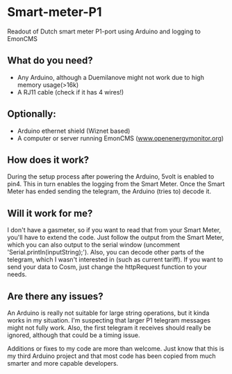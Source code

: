 Smart-meter-P1
==============

Readout of Dutch smart meter P1-port using Arduino and logging to EmonCMS

What do you need?
-----------------

* Any Arduino, although a Duemilanove might not work due to high memory usage(>16k)
* A RJ11 cable (check if it has 4 wires!)

Optionally:
-----------

* Arduino ethernet shield (Wiznet based)
* A computer or server running EmonCMS (www.openenergymonitor.org)

How does it work?
-----------------

During the setup process after powering the Arduino, 5volt is enabled to pin4. This in turn enables the logging from the Smart Meter. Once the Smart Meter has ended sending the telegram, the Arduino (tries to) decode it.

Will it work for me?
--------------------

I don't have a gasmeter, so if you want to read that from your Smart Meter, you'll have to extend the code. Just follow the output from the Smart Meter, which you can also output to the serial window (uncomment 'Serial.println(inputString);'). Also, you can decode other parts of the telegram, which I wasn't interested in (such as current tariff). If you want to send your data to Cosm, just change the httpRequest function to your needs.

Are there any issues?
---------------------

An Arduino is really not suitable for large string operations, but it kinda works in my situation. I'm suspecting that larger P1 telegram messages might not fully work. Also, the first telegram it receives should really be ignored, although that could be a timing issue.

Additions or fixes to my code are more than welcome. Just know that this is my third Arduino project and that most code has been copied from much smarter and more capable developers.
